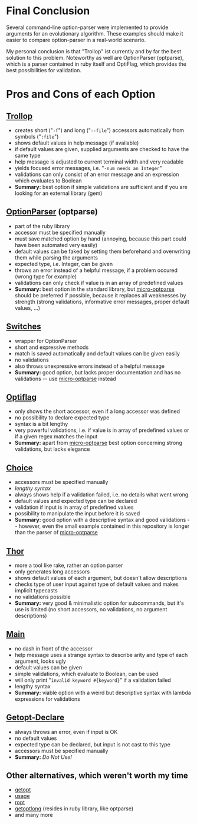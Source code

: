 Final Conclusion
================

Several command-line option-parser were implemented to provide arguments for an evolutionary algorithm.
These examples should make it easier to compare option-parser in a real-world scenario.

My personal conclusion is that "Trollop" ist currently and by far the best solution to this problem.
Noteworthy as well are OptionParser (optparse), which is a parser contained in ruby itself and OptiFlag, which provides the best possibilities for validation.

Pros and Cons of each Option
============================

[Trollop](http://trollop.rubyforge.org/)
----------------------------------------

  - creates short ("`-f`") and long ("`--file`") accessors automatically from symbols ("`:file`")
  - shows default values in help message (if available)
  - if default values are given, supplied arguments are checked to have the same type
  - help message is adjusted to current terminal width and very readable
  - yields focused error messages, i.e. "`-num needs an Integer`"
  - validations can only consist of an error message and an expression which evaluates to Boolean
  - **Summary:** best option if simple validations are sufficient and if you are looking for an external library (gem)

[OptionParser](http://www.ruby-doc.org/stdlib/libdoc/optparse/rdoc/classes/OptionParser.html) (optparse)
--------------------------------------------------------------------------------------------------------

  - part of the ruby library
  - accessor must be specified manually
  - must save matched option by hand (annoying, because this part could have been automated very easily)
  - default values can be faked by setting them beforehand and overwriting them while parsing the arguments
  - expected type, i.e. Integer, can be given
  - throws an error instead of a helpful message, if a problem occured (wrong type for example)
  - validations can only check if value is in an array of predefined values
  - **Summary:** best option in the standard library, but [micro-optparse](http://florianpilz.github.com/micro-optparse/) should be preferred if possible, because it replaces all weaknesses by strength (strong validations, informative error messages, proper default values, ...)
  
[Switches](https://github.com/thoran/switches)
----------------------------------------------

  - wrapper for OptionParser
  - short and expressive methods
  - match is saved automatically and default values can be given easily
  - no validations
  - also throws unexpressive errors instead of a helpful message
  - **Summary:** good option, but lacks proper documentation and has no validations -- use [micro-optparse](http://florianpilz.github.com/micro-optparse/) instead

[Optiflag](http://optiflag.rubyforge.org/quick.html)
----------------------------------------------------

  - only shows the short accessor, even if a long accessor was defined
  - no possibility to declare expected type
  - syntax is a bit lengthy
  - very powerful validations, i.e. if value is in array of predefined values or if a given regex matches the input
  - **Summary:** apart from [micro-optparse](http://florianpilz.github.com/micro-optparse/) best option concerning strong validations, but lacks elegance

[Choice](http://choice.rubyforge.org/)
--------------------------------------

  - accessors must be specified manually
  - _lengthy syntax_
  - always shows help if a validation failed, i.e. no details what went wrong
  - default values and expected type can be declared
  - validation if input is in array of predefined values
  - possibility to manipulate the input before it is saved
  - **Summary:** good option with a descriptive syntax and good validations -- however, even the small example contained in this repository is longer than the parser of [micro-optparse](http://florianpilz.github.com/micro-optparse/)
  
[Thor](https://github.com/wycats/thor)
--------------------------------------

  - more a tool like rake, rather an option parser
  - only generates long accessors
  - shows default values of each argument, but doesn't allow descriptions
  - checks type of user input against type of default values and makes implicit typecasts
  - no validations possible
  - **Summary:** very good &amp; minimalistic option for subcommands, but it's use is limited (no short accessors, no validations, no argument descriptions)
  
[Main](https://github.com/ahoward/main)
---------------------------------------

  - no dash in front of the accessor
  - help message uses a strange syntax to describe arity and type of each argument, looks ugly
  - default values can be given
  - simple validations, which evaluate to Boolean, can be used
  - will only print "`invalid keyword #{keyword}`" if a validation failed
  - lengthy syntax
  - **Summary:** viable option with a weird but descriptive syntax with lambda expressions for validations

[Getopt-Declare](http://getoptdeclare.rubyforge.org/)
-----------------------------------------------------

  - always throws an error, even if input is OK
  - no default values
  - expected type can be declared, but input is not cast to this type
  - accessors must be specified manually
  - **Summary:** _Do Not Use!_

Other alternatives, which weren't worth my time
-----------------------------------------------

  - [getopt](https://github.com/djberg96/getopt)
  - [usage](http://rubydoc.info/gems/usage/0.0.4/frames)
  - [ropt](http://devel.korinkan.co.jp/ruby-ropt/README.ja.html)
  - [getoptlong](http://www.ruby-doc.org/stdlib/libdoc/getoptlong/rdoc/index.html) (resides in ruby library, like optparse)
  - and many more